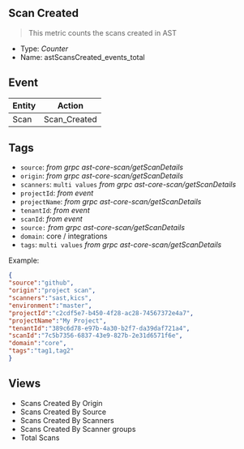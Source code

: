 ## Scan Created
> This metric counts the scans created in AST

- Type: *Counter*
- Name: astScansCreated_events_total

## Event
| Entity        | Action |
| ------------- | ------------- |
| Scan          | Scan_Created  |

## Tags

- `source`:        *from grpc ast-core-scan/getScanDetails*
- `origin`:        *from grpc ast-core-scan/getScanDetails*
- `scanners`:      `multi values` *from grpc ast-core-scan/getScanDetails*
- `projectId`:     *from event*
- `projectName`:   *from grpc ast-core-scan/getScanDetails*
- `tenantId`:      *from event*
- `scanId`:        *from event* 
- `source:`        *from grpc ast-core-scan/getScanDetails*
- `domain`:        core / integrations
- `tags`:         `multi values`   *from grpc ast-core-scan/getScanDetails*



Example:

```json
{
"source":"github",
"origin":"project scan",
"scanners":"sast,kics",
"environment":"master",
"projectId":"c2cdf5e7-b450-4f28-ac28-74567372e4a7",
"projectName":"My Project",
"tenantId":"389c6d78-e97b-4a30-b2f7-da39daf721a4",
"scanId":"7c5b7356-6837-43e9-827b-2e31d6571f6e",
"domain":"core",
"tags":"tag1,tag2"
} 
```

## Views 
- Scans Created  By Origin 
- Scans Created  By Source
- Scans Created  By Scanners
- Scans Created  By Scanner groups
- Total Scans


 
